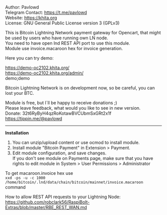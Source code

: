 Author: Pavlowd  
Telegram Contact: https://t.me/pavlowd  
Website: https://khita.org  
License: GNU General Public License version 3 (GPLv3)  
  
This is Bitcoin Lightning Network payment gateway for Opencart, that might be used by users who have running own LN node.  
You need to have open lnd REST API port to use this module.  
Module use invoice.macaroon hex for invoice generation.  
  
Here you can try demo:    
  
https://demo-oc2102.khita.org/  
https://demo-oc2102.khita.org/admin/  
demo;demo  
  
Bitcoin Lightning Network is on development now, so be careful, you can lost your BTC.   
  
Module is free, but I`ll be happy to receive donations ;)  
Please leave feedback, what would you like to see in new version.  
Donate: 32t6RyByH4qzRoKotawBVCUbmSxGRt2x1f  
https://tippin.me/@pavlowd  

  
---------------------------

  
**Installation**

1. You can unzip/upload content or use ocmod to install module.  
2. Install module "Bitcoin Payment" in Extension > Payment.
3. Edit module configuration, and save changes.  
If you don't see module on Payments page, make sure that you have rights to edit module in System > User Permissions > Administrator  
  

To get macaroon.invoice hex use  
`xxd -ps -u -c 1000  /home/bitcoin/.lnd/data/chain/bitcoin/mainnet/invoice.macaroon`  
command  
  
How to allow REST API requests to your Lightning Node:  
https://github.com/robclark56/RaspiBolt-Extras/blob/master/RBE_REST_WAN.md  


